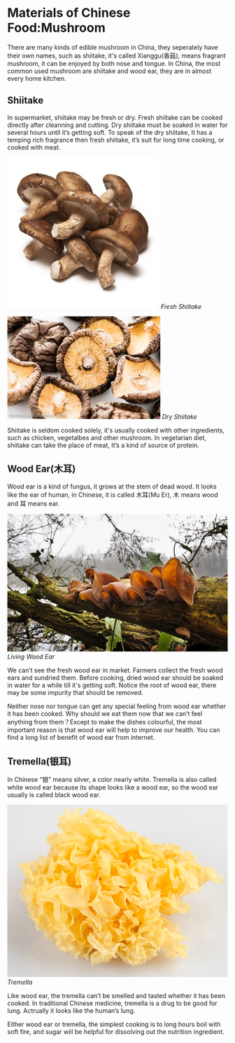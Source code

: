 # Materials of Chinese Food:Mushroom

There are many kinds of edible mushroom in China, they seperately have their own names, such as shiitake, it's called Xianggu(香菇), means fragrant mushroom, it can be enjoyed by both nose and tongue. In China, the most common used mushroom are shiitake and wood ear, they are in almost every home kitchen.

## Shiitake

In supermarket, shiitake may be fresh or dry. Fresh shiitake can be cooked directly after cleanning and cutting. Dry shiitake must be soaked in water for several hours until it’s getting soft. To speak of the dry shiitake, It has a temping rich fragrance then fresh shiitake, it’s suit for long time cooking, or cooked with meat. 



![Fresh Shiitake](shiitake.jpg)
*Fresh Shiitake*



![Dried Shiitake](Dried_Shiitake.jpg)
*Dry Shiitake*



Shiitake is seldom cooked solely, it's usually cooked with other ingredients, such as chicken, vegetalbes and other mushroom. In vegetarian diet, shiitake can take the place of meat, It’s a kind of source of protein. 

## Wood Ear(木耳)

Wood ear is a kind of fungus, it grows at the stem of dead wood. It looks like the ear of human, in Chinese, it is called 木耳(Mu Er), 木 means wood and 耳 means ear.

![Living Wood Ear](wood-ear_living.jpg)
*Living Wood Ear*

We can’t see the fresh wood ear in market. Farmers collect the fresh wood ears and sundried them. Before cooking, dried wood ear should be soaked in water for a while till it's getting soft. Notice the root of wood ear, there may be some impurity that should be removed.



Neither nose nor tongue can get any special feeling from wood ear whether it has been cooked. Why should we eat them now that we can’t feel anything from them？Except to make the dishes colourful, the most important reason is that wood ear will help to improve our health. You can find a long list of benefit of wood ear from internet. 



## Tremella(银耳)

In Chinese “银” means silver, a color nearly white. Tremella is also called white wood ear because its  shape looks like a wood ear, so the wood ear usually is called black wood ear.

![Tremella](tremella.png)
*Tremella*

Like wood ear, the tremella can’t be smelled and tasted whether it has been cooked. In traditional Chinese medicine, tremella is a drug to be good for lung.  Actrually it looks like the human’s lung.



Either wood ear or tremella, the simplest cooking is to long hours boil with soft fire, and sugar wiil be helpful for dissolving out the nutrition ingredient.  



​    

